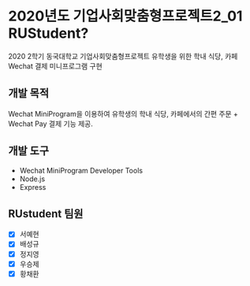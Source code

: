 # 2020년도 기업사회맞춤형프로젝트2_01 RUStudent?
2020 2학기 동국대학교 기업사회맞춤형프로젝트 
유학생을 위한 학내 식당, 카페 Wechat 결제 미니프로그램 구현

## 개발 목적
Wechat MiniProgram을 이용하여 유학생의 학내 식당, 카페에서의 간편 주문 + Wechat Pay 결제 기능 제공.

## 개발 도구
- Wechat MiniProgram Developer Tools 
- Node.js 
- Express

## RUstudent 팀원
- [x] 서예현
- [x] 배성규
- [x] 정지영
- [x] 우승제
- [x] 황채환
